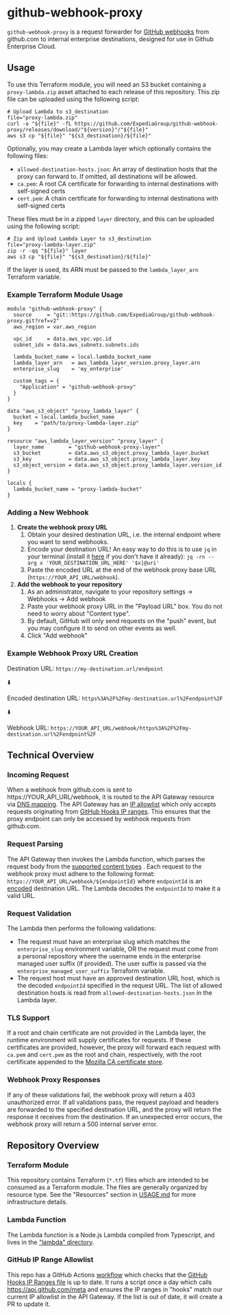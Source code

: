 # github-webhook-proxy

`github-webhook-proxy` is a request forwarder
for [GitHub webhooks](https://docs.github.com/en/developers/webhooks-and-events/webhooks/about-webhooks) from github.com
to internal enterprise destinations, designed for use in Github Enterprise Cloud.

## Usage

To use this Terraform module, you will need an S3 bucket containing a `proxy-lambda.zip` asset attached to each release of this repository.
This zip file can be uploaded using the following script:

```shell
# Upload Lambda to s3_destination
file="proxy-lambda.zip"
curl -o "${file}" -fL https://github.com/ExpediaGroup/github-webhook-proxy/releases/download/"${version}"/"${file}"
aws s3 cp "${file}" "${s3_destination}/${file}"
```

Optionally, you may create a Lambda layer which optionally contains the following files:
* `allowed-destination-hosts.json`: An array of destination hosts that the proxy can forward to. If omitted, all destinations will be allowed.
* `ca.pem`: A root CA certificate for forwarding to internal destinations with self-signed certs
* `cert.pem`: A chain certificate for forwarding to internal destinations with self-signed certs

These files must be in a zipped `layer` directory, and this can be uploaded using the following script:
```shell
# Zip and Upload Lambda Layer to s3_destination
file="proxy-lambda-layer.zip"
zip -r -qq "${file}" layer
aws s3 cp "${file}" "${s3_destination}/${file}"
```

If the layer is used, its ARN must be passed to the `lambda_layer_arn` Terraform variable.

### Example Terraform Module Usage
```hcl
module "github-webhook-proxy" {
  source     = "git::https://github.com/ExpediaGroup/github-webhook-proxy.git?ref=v2"
  aws_region = var.aws_region

  vpc_id     = data.aws_vpc.vpc.id
  subnet_ids = data.aws_subnets.subnets.ids

  lambda_bucket_name = local.lambda_bucket_name
  lambda_layer_arn   = aws_lambda_layer_version.proxy_layer.arn
  enterprise_slug    = 'my_enterprise'

  custom_tags = {
    "Application" = "github-webhook-proxy"
  }
}

data "aws_s3_object" "proxy_lambda_layer" {
  bucket = local.lambda_bucket_name
  key    = "path/to/proxy-lambda-layer.zip"
}

resource "aws_lambda_layer_version" "proxy_layer" {
  layer_name        = "github-webhook-proxy-layer"
  s3_bucket         = data.aws_s3_object.proxy_lambda_layer.bucket
  s3_key            = data.aws_s3_object.proxy_lambda_layer.key
  s3_object_version = data.aws_s3_object.proxy_lambda_layer.version_id
}

locals {
  lambda_bucket_name = "proxy-lambda-bucket"
}
```

### Adding a New Webhook

1. **Create the webhook proxy URL**
    1. Obtain your desired destination URL, i.e. the internal endpoint where you want to send webhooks.
    2. Encode your destination URL! An easy way to do this is to use `jq` in your terminal
       (install it [here](https://stedolan.github.io/jq/download/) if you don't have it already): `jq -rn --arg x 'YOUR_DESTINATION_URL_HERE' '$x|@uri'`
    3. Paste the encoded URL at the end of the webhook proxy base URL (`https://YOUR_API_URL/webhook`).
2. **Add the webhook to your repository**
    1. As an administrator, navigate to your repository settings -> Webhooks -> Add webhook
    2. Paste your webhook proxy URL in the "Payload URL" box. You do not need to worry about "Content type".
    3. By default, GitHub will only send requests on the "push" event, but you may configure it to send on other events as well.
    4. Click "Add webhook"

### Example Webhook Proxy URL Creation

Destination URL: `https://my-destination.url/endpoint`

:arrow_down:

Encoded destination URL: `https%3A%2F%2Fmy-destination.url%2Fendpoint%2F`

:arrow_down:

Webhook URL: `https://YOUR_API_URL/webhook/https%3A%2F%2Fmy-destination.url%2Fendpoint%2F`

## Technical Overview

### Incoming Request

When a webhook from github.com is sent to https://YOUR_API_URL/webhook, it is routed
to the API Gateway resource
via [DNS mapping](https://docs.aws.amazon.com/apigateway/latest/developerguide/how-to-custom-domains.html).
The API Gateway has an [IP allowlist](https://github.com/ExpediaGroup/github-webhook-proxy/blob/main/github-hooks-ip-ranges.tf) which only accepts requests originating
from [GitHub Hooks IP ranges](https://docs.github.com/en/authentication/keeping-your-account-and-data-secure/about-githubs-ip-addresses).
This ensures that the proxy endpoint can only be accessed by webhook requests from github.com.

### Request Parsing

The API Gateway then invokes the Lambda function, which parses the request body from the
[supported content types](https://docs.github.com/en/developers/webhooks-and-events/webhooks/creating-webhooks#content-type)
.
Each request to the webhook proxy must adhere to the following format:
`https://YOUR_API_URL/webhook/${endpointId}`
where `endpointId` is an [encoded](https://www.w3schools.com/tags/ref_urlencode.asp) destination URL. The Lambda decodes
the `endpointId` to make it a valid URL.

### Request Validation

The Lambda then performs the following validations:

* The request must have an enterprise slug which matches the `enterprise_slug` environment variable, OR the request must
  come from a personal repository where the username ends in the enterprise managed user suffix (if provided).
  The user suffix is passed via the `enterprise_managed_user_suffix` Terraform variable.
* The request host must have an approved destination URL host, which is the decoded `endpointId` specified in the request
  URL. The list of allowed destination hosts is read from `allowed-destination-hosts.json` in the Lambda layer.

### TLS Support
If a root and chain certificate are not provided in the Lambda layer, the runtime environment will supply certificates for requests.
If these certificates are provided, however, the proxy will forward each request with `ca.pem` and `cert.pem` as the
root and chain, respectively, with the root certificate appended to the [Mozilla CA certificate store](https://curl.se/docs/caextract.html).

### Webhook Proxy Responses

If any of these validations fail, the webhook proxy will return a 403 unauthorized error. If all validations pass, the
request payload and headers are forwarded to the specified destination URL, and the proxy will return the response it
receives from the destination. If an unexpected error occurs, the webhook proxy will return a 500 internal server error.

## Repository Overview

### Terraform Module
This repository contains Terraform (`*.tf`) files which are intended to be consumed as a Terraform module.
The files are generally organized by resource type. See the "Resources" section in [USAGE.md](https://github.com/ExpediaGroup/github-webhook-proxy/tree/main/USAGE.md) for more infrastructure details.

### Lambda Function
The Lambda function is a Node.js Lambda compiled from Typescript, and lives in the ["lambda" directory](https://github.com/ExpediaGroup/github-webhook-proxy/tree/main/lambda).

### GitHub IP Range Allowlist
This repo has a GitHub Actions [workflow](https://github.com/ExpediaGroup/github-webhook-proxy/tree/main/.github/workflows/github-ip-ranges.yml) which checks that the [GitHub Hooks IP Ranges file](https://github.com/ExpediaGroup/github-webhook-proxy/tree/main/github-hooks-ip-ranges.tf) is up to date.
It runs a script once a day which calls https://api.github.com/meta and ensures the IP ranges in "hooks" match our current IP allowlist in the API Gateway.
If the list is out of date, it will create a PR to update it.

